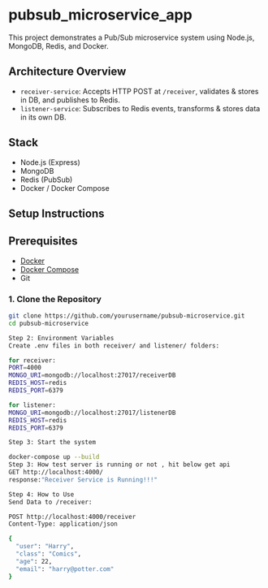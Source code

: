 # pubsub_microservice_app


This project demonstrates a Pub/Sub microservice system using Node.js, MongoDB, Redis, and Docker.

## Architecture Overview

- `receiver-service`: Accepts HTTP POST at `/receiver`, validates & stores in DB, and publishes to Redis.
- `listener-service`: Subscribes to Redis events, transforms & stores data in its own DB.


## Stack

- Node.js (Express)
- MongoDB
- Redis (PubSub)
- Docker / Docker Compose

## Setup Instructions
## Prerequisites

- [Docker](https://www.docker.com/)
- [Docker Compose](https://docs.docker.com/compose/)
- Git
### 1. Clone the Repository
```bash
git clone https://github.com/yourusername/pubsub-microservice.git
cd pubsub-microservice

Step 2: Environment Variables
Create .env files in both receiver/ and listener/ folders:

for receiver:
PORT=4000
MONGO_URI=mongodb://localhost:27017/receiverDB
REDIS_HOST=redis
REDIS_PORT=6379

for listener:
MONGO_URI=mongodb://localhost:27017/listenerDB
REDIS_HOST=redis
REDIS_PORT=6379

Step 3: Start the system

docker-compose up --build
Step 3: How test server is running or not , hit below get api
GET http://localhost:4000/
response:"Receiver Service is Running!!!"

Step 4: How to Use
Send Data to /receiver:

POST http://localhost:4000/receiver
Content-Type: application/json

{
  "user": "Harry",
  "class": "Comics",
  "age": 22,
  "email": "harry@potter.com"
}

